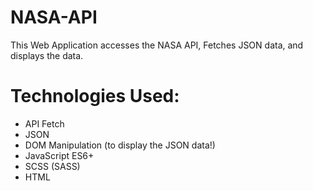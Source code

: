 # NASA-API

This Web Application accesses the NASA API, Fetches JSON data, and displays the data.

# Technologies Used:
- API Fetch
- JSON
- DOM Manipulation (to display the JSON data!)
- JavaScript ES6+
- SCSS (SASS)
- HTML
